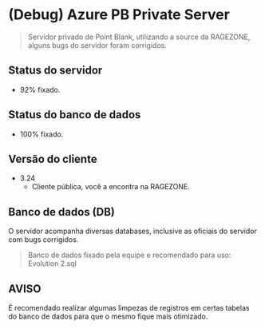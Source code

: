 # (Debug) Azure PB Private Server
> Servidor privado de Point Blank, utilizando a source da RAGEZONE, alguns bugs do servidor foram corrigidos.

## Status do servidor

* 92% fixado.
    
## Status do banco de dados

* 100% fixado.

## Versão do cliente

* 3.24
    * Cliente pública, você a encontra na RAGEZONE.
    
## Banco de dados (DB)

O servidor acompanha diversas databases, inclusive as oficiais do servidor com bugs corrigidos.
> Banco de dados fixado pela equipe e recomendado para uso: Evolution 2.sql

## AVISO

É recomendado realizar algumas limpezas de registros em certas tabelas do banco de dados para que o mesmo fique mais otimizado.
